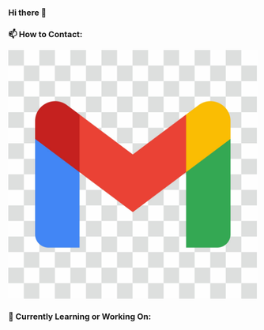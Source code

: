 ### Hi there 👋
  
### 📫 How to Contact:
[![Email](./assets/gmail.jpg)](mailto:aaronguitarnoob90425@gmail.com)
  
### 🚀 Currently Learning or Working On:

